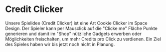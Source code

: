 # Credit Clicker

Unsere Spielidee (Credit Clicker) ist eine Art Cookie Clicker im Space Design. Der Spieler kann per Mausclick auf die "Clicke me" Fläche Punkte generieren und damit im "Shop" nützliche Gadgets erwerben oder Möglichkeiten freischalten, um mehr Credits pro Click zu verdienen. Ein Ziel des Spieles haben wir bis jetzt noch nicht in Planung.

